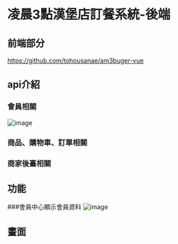 # 凌晨3點漢堡店訂餐系統-後端

## 前端部分

https://github.com/tohousanae/am3buger-vue

## api介紹


### 會員相關

![image](https://github.com/user-attachments/assets/5ebde749-feb1-417a-a324-a6a6b08a1bab)

### 商品、購物車、訂單相關
### 商家後臺相關
## 功能
###會員中心顯示會員資料
![image](https://github.com/user-attachments/assets/c2b359eb-d453-429c-95e0-b085663f548e)

## 畫面

